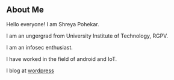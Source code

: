 ## About Me

Hello everyone! I am Shreya Pohekar. 

I am an ungergrad from University Institute of Technology, RGPV.

I am an infosec enthusiast. 

I have worked in the field of android and IoT.

I blog at [wordpress](https://www.iotmyway.wordpress.com)

